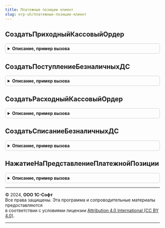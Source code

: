 ```yaml
---
title: Платежные позиции клиент
slug: erp-uh/платежные-позиции-клиент
---
```



## СоздатьПриходныйКассовыйОрдер
<details style="margin: 1em 0; padding: 0.5em; border: 1px solid #ccc; border-radius: 6px;">

<summary style="font-weight: bold; cursor: pointer;">Описание, пример вызова</summary>

```bsl

Процедура СоздатьПриходныйКассовыйОрдер(МассивСсылок, ПараметрыВыполнения) Экспорт
```

Пример вызова
```bsl
ПлатежныеПозицииКлиент.СоздатьПриходныйКассовыйОрдер(МассивСсылок, ПараметрыВыполнения) 
```
</details>

## СоздатьПоступлениеБезналичныхДС
<details style="margin: 1em 0; padding: 0.5em; border: 1px solid #ccc; border-radius: 6px;">

<summary style="font-weight: bold; cursor: pointer;">Описание, пример вызова</summary>

```bsl

Процедура СоздатьПоступлениеБезналичныхДС(МассивСсылок, ПараметрыВыполнения) Экспорт
```

Пример вызова
```bsl
ПлатежныеПозицииКлиент.СоздатьПоступлениеБезналичныхДС(МассивСсылок, ПараметрыВыполнения) 
```
</details>

## СоздатьРасходныйКассовыйОрдер
<details style="margin: 1em 0; padding: 0.5em; border: 1px solid #ccc; border-radius: 6px;">

<summary style="font-weight: bold; cursor: pointer;">Описание, пример вызова</summary>

```bsl

Процедура СоздатьРасходныйКассовыйОрдер(МассивСсылок, ПараметрыВыполнения) Экспорт
```

Пример вызова
```bsl
ПлатежныеПозицииКлиент.СоздатьРасходныйКассовыйОрдер(МассивСсылок, ПараметрыВыполнения) 
```
</details>

## СоздатьСписаниеБезналичныхДС
<details style="margin: 1em 0; padding: 0.5em; border: 1px solid #ccc; border-radius: 6px;">

<summary style="font-weight: bold; cursor: pointer;">Описание, пример вызова</summary>

```bsl

Процедура СоздатьСписаниеБезналичныхДС(МассивСсылок, ПараметрыВыполнения) Экспорт
```

Пример вызова
```bsl
ПлатежныеПозицииКлиент.СоздатьСписаниеБезналичныхДС(МассивСсылок, ПараметрыВыполнения) 
```
</details>

## НажатиеНаПредставлениеПлатежнойПозиции
<details style="margin: 1em 0; padding: 0.5em; border: 1px solid #ccc; border-radius: 6px;">

<summary style="font-weight: bold; cursor: pointer;">Описание, пример вызова</summary>

```bsl

Процедура НажатиеНаПредставлениеПлатежнойПозиции(Форма, Элемент, СтандартнаяОбработка, ДопПараметры = Неопределено) Экспорт
```

Пример вызова
```bsl
ПлатежныеПозицииКлиент.НажатиеНаПредставлениеПлатежнойПозиции(Форма, Элемент, СтандартнаяОбработка, ДопПараметры);
```
</details>

---

© 2024, **ООО 1С-Софт**  
Все права защищены. Эта программа и сопроводительные материалы предоставляются  
в соответствии с условиями лицензии [Attribution 4.0 International (CC BY 4.0)](https://creativecommons.org/licenses/by/4.0/legalcode).

---

